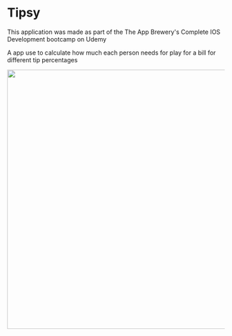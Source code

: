 # Tipsy
This application was made as part of the The App Brewery's Complete IOS Development bootcamp on Udemy

A app use to calculate how much each person needs for play for a bill for different tip percentages

<p align="center">
  <img src = Tipsy/TipsyDemo.gif height="600">
</p>

